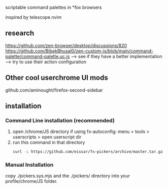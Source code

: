 
scriptable command palettes
in *fox browsers

inspired by telescope.nvim

## research
https://github.com/zen-browser/desktop/discussions/820
https://github.com/BibekBhusal0/zen-custom-js/blob/main/command-palette/command-palette.uc.js
--> see if they have a better implementation
--> try to use their action configuration


## Other cool userchrome UI mods
github.com/aminought/firefox-second-sidebar

## installation

### Command Line installation (recommended)

1. open <profile>/chrome/JS directory
    if using fx-autoconfig: menu > tools > userscripts > open userscript dir
2. run this command in that directory
    ```bash
    curl -L https://github.com/eissar/fx-pickers/archive/master.tar.gz | tar -x --strip-components=1 fx-pickers-master/pickers.sys.mjs fx-pickers-master/pickers
    ```

### Manual Installation

copy ./pickers.sys.mjs and the ./pickers/ directory into your profile/chrome/JS folder.


